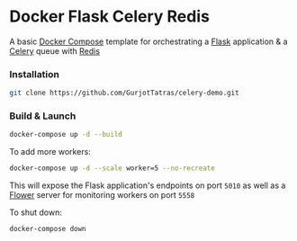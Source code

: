 # Docker Flask Celery Redis

A basic [Docker Compose](https://docs.docker.com/compose/) template for orchestrating a [Flask](http://flask.pocoo.org/) application & a [Celery](http://www.celeryproject.org/) queue with [Redis](https://redis.io/)

### Installation

```bash
git clone https://github.com/GurjotTatras/celery-demo.git
```

### Build & Launch

```bash
docker-compose up -d --build
```

To add more workers:
```bash
docker-compose up -d --scale worker=5 --no-recreate
```
This will expose the Flask application's endpoints on port `5010` as well as a [Flower](https://github.com/mher/flower) server for monitoring workers on port `5558`

To shut down:

```bash
docker-compose down
```